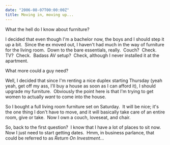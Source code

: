 ```yaml
---
date: "2006-08-07T00:00:00Z"
title: Moving in, moving up...
---
```


What the hell do I know about furniture?

I decided that even though I'm a bachelor now, the boys and I should step it up a bit.  Since the ex moved out, I haven't had much in the way of furniture for the living room.  Down to the bare essentials, really.  Couch?  Check.  TV?  Check.  Badass AV setup?  Check, although I never installed it at the apartment.

What more could a guy need?

Well, I decided that since I'm renting a nice duplex starting Thursday (yeah yeah, get off my ass, I'll buy a house as soon as I can afford it), I should upgrade my furniture.  Obviously the point here is that I'm trying to get women to actually _want_ to come into the house.

So I bought a full living room furniture set on Saturday.  It will be nice; it's the one thing I don't have to move, and it will basically take care of an entire room, give or take.  Now I own a couch, loveseat, and chair.

So, back to the first question?  I know that I have a lot of places to sit now.  Now I just need to start getting dates.  Hmm, in business parlance, that could be referred to as *Return On Investment*...
